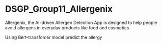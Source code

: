 # DSGP_Group11_Allergenix
Allergenix, the AI-driven Allergen Detection App is designed to help people avoid allergens  in everyday products like food and cosmetics.


Using Bert-transfomer model predict the allergy

